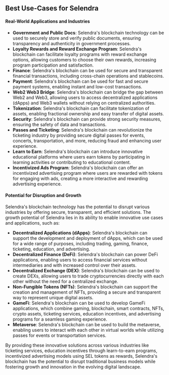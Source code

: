 ## Best Use-Cases for Selendra

#### **Real-World Applications and Industries**

* **Government and Public Docs**: Selendra's blockchain technology can be used to securely store and verify public documents, ensuring transparency and authenticity in government processes.
* **Loyalty Rewards and Reward Exchange Program**: Selendra's blockchain can facilitate loyalty programs with reward exchange options, allowing customers to choose their own rewards, increasing program participation and satisfaction.
* **Finance**: Selendra's blockchain can be used for secure and transparent financial transactions, including cross-chain operations and stablecoins.
* **Payment**: Selendra's blockchain can be used for fast and secure payment systems, enabling instant and low-cost transactions.
* **Web2 Web3 Bridge**: Selendra's blockchain can bridge the gap between Web2 and Web3, allowing users to access decentralized applications (dApps) and Web3 wallets without relying on centralized authorities.
* **Tokenization**: Selendra's blockchain can facilitate tokenization of assets, enabling fractional ownership and easy transfer of digital assets.
* **Security**: Selendra's blockchain can provide strong security measures, ensuring the safety of data and transactions.
* **Passes and Ticketing**: Selendra's blockchain can revolutionize the ticketing industry by providing secure digital passes for events, concerts, transportation, and more, reducing fraud and enhancing user experience.
* **Learn to Earn**: Selendra's blockchain can introduce innovative educational platforms where users earn tokens by participating in learning activities or contributing to educational content.
* **Incentivized Ads Program**: Selendra's blockchain can offer an incentivized advertising program where users are rewarded with tokens for engaging with ads, creating a more interactive and rewarding advertising experience.


#### **Potential for Disruption and Growth**

Selendra's blockchain technology has the potential to disrupt various industries by offering secure, transparent, and efficient solutions. The growth potential of Selendra lies in its ability to enable innovative use cases and applications, such as:



* **Decentralized Applications (dApps)**: Selendra's blockchain can support the development and deployment of dApps, which can be used for a wide range of purposes, including trading, gaming, finance, ticketing, education, and advertising.
* **Decentralized Finance (DeFi)**: Selendra's blockchain can power DeFi applications, enabling users to access financial services without intermediaries and with increased control over their assets.
* **Decentralized Exchange (DEX)**: Selendra's blockchain can be used to create DEXs, allowing users to trade cryptocurrencies directly with each other without the need for a centralized exchange.
* **Non-Fungible Tokens (NFTs)**: Selendra's blockchain can support the creation and management of NFTs, providing a secure and transparent way to represent unique digital assets.
* **GameFi**: Selendra's blockchain can be used to develop GameFi applications, which combine gaming, blockchain, smart contracts, NFTs, crypto assets, ticketing services, education incentives, and advertising programs for a seamless gaming experience.
* **Metaverse**: Selendra's blockchain can be used to build the metaverse, enabling users to interact with each other in virtual worlds while utilizing passes for events or transportation services.

By providing these innovative solutions across various industries like ticketing services, education incentives through learn-to-earn programs, incentivized advertising models using SEL tokens as rewards, Selendra's blockchain has the potential to disrupt traditional business models while fostering growth and innovation in the evolving digital landscape.
